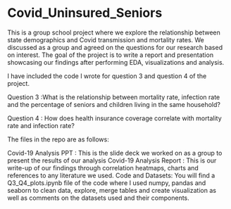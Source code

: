 # Covid_Uninsured_Seniors

This is a group school project where we explore the relationship between state demographics and Covid transmission and mortality rates.
We discussed as a group and agreed on the questions for our research based on interest.
The goal of the project is to write a report and presentation showcasing our findings after performing EDA, visualizations and analysis.

I have included the code I wrote for question 3 and question 4 of the project.

Question 3 :What is the relationship between mortality rate, infection rate and the percentage of seniors and children living in the same household?

Question 4 : How does health insurance coverage correlate with mortality rate and infection rate?


The files in the repo are as follows:

Covid-19 Analysis PPT : This is the slide deck we worked on as a group to present the results of our analysis
Covid-19 Analysis Report : This is our write-up of our findings through correlation heatmaps, charts and references to any literature we used.
Code and Datasets: You will find a Q3_Q4_plots.ipynb file of the code where I used numpy, pandas and seaborn to clean data, explore, merge tables and create visualization as well as comments on the datasets used and their components.
